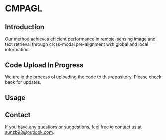 # CMPAGL

## Introduction

Our method achieves efficient performance in remote-sensing image and text retrieval through cross-modal pre-alignment with global and local information.

## Code Upload In Progress

We are in the process of uploading the code to this repository. Please check back for updates.

## Usage



## Contact

If you have any questions or suggestions, feel free to contact us at sunzb98@outlook.com.




